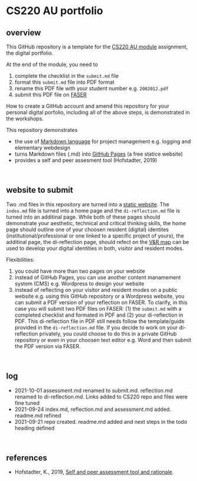 <!-- #todo
- refine di-reflection.md
- refine submit.md and rubric.md
- make screencast on submitting this digital-portfolio i.e. the pdf of submit.md
-->

# CS220 AU portfolio

## overview
This GitHub repository is a template for the [CS220 AU module](https://github.com/krisztian-hofstadter-tedor/CS220-AU-navigating-the-digital-world) assignment, the digital portfolio.

At the end of the module, you need to 
1. complete the checklist in the `submit.md` file
2. format this `submit.md` file into PDF format
3. rename this PDF file with your student number e.g. `2002012.pdf`
4. submit this PDF file on [FASER](https://faser.essex.ac.uk/)

<!-- #todo make screencast and link video -->

How to create a GitHub account and amend this repository for your personal digital porfolio, including all of the above steps, is demonstrated in the workshops. 

This repository demonstrates
- the use of [Markdown language](https://guides.github.com/features/mastering-markdown/) for project management e.g. logging and elementary webdesign
- turns Markdown files (.md) into [GitHub Pages](https://pages.github.com/) (a free statice website)
- provides a self and peer assesment tool (Hofstadter, 2019)

<br>

## website to submit
Two .md files in this repository are turned into a [static website](https://krisztian-hofstadter-tedor.github.io/CS220-AU-portfolio/). The `index.md` file is turned into a home page and the `di-reflection.md` file is turned into an additinal page. While both of these pages should demonstrate your aesthetic, technical and critical thinking skills, the home page should outline <!-- #todo is there are better phrase for this --> one of your choosen resident (digital) identites (institutional/professional or one linked to a specific project of yours), the additinal page, the di-reflection page, should refect on the [V&R map](https://krisztian-hofstadter-tedor.github.io/CS220-AU-navigating-the-digital-world/digital-identities) can be used to develop your digital identities in both, visitor and resident modes. 

Flexibilities:   
1. you could have more than two pages on your website 
2. instead of GitHub Pages, you can use another content manamement system (CMS) e.g. Wordpress to design your website
3. instead of reflecting on your visitor and resident modes on a public website e.g. using this GitHub repository or a Wordpress website, you can submit a PDF version of your reflection on FASER. To clarify, in this case you will submit two PDF files on FASER: (1) the `submit.md` with a completed checklist and formated in PDF and (2) your di-reflection in PDF. This di-reflection file in PDF still needs follow the template/guide provided in the `di-reflection.md` file. If you decide to work on your di-reflection privately, you could choose to do this in a private GitHub repository or even in your choosen text editor e.g. Word and then submit the PDF version via FASER. 

<br>

## log
<!-- #todo remove content of template's log and add my own -->
- 2021-10-01 assessment.md renamed to submit.md. reflection.md renamed to di-reflection.md. Links added to CS220 repo and files were fine tuned
- 2021-09-24 index.md, reflection.md and assessment.md added. readme.md refined
- 2021-09-21 repo created. readme.md added and next steps in the todo heading defined

<br>

## references
- Hofstadter, K., 2019, [Self and peer assessment tool and rationale](https://khofstadter.com/assets/doc/Hofstadter-2019-self-and-peer-assessment-tool-and-rationale.pdf).
